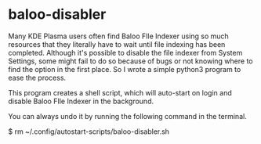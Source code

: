 # baloo-disabler
Many KDE Plasma users often find Baloo FIle Indexer using so much resources that they literally have to wait until file indexing has been completed. Although it's possible to disable the file indexer from System Settings, some might fail to do so because of bugs or not knowing where to find the option in the first place. So I wrote a simple python3 program to ease the process.

This program creates a shell script, which will auto-start on login and disable Baloo FIle Indexer in the background.

You can always undo it by running the following command in the terminal.

$ rm ~/.config/autostart-scripts/baloo-disabler.sh
